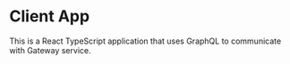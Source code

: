 # Client App

This is a React TypeScript application that uses GraphQL to communicate with Gateway service.
